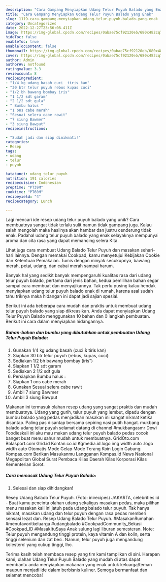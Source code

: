 ```yaml
---
description: "Cara Gampang Menyiapkan Udang Telur Puyuh Balado yang Enak"
title: "Cara Gampang Menyiapkan Udang Telur Puyuh Balado yang Enak"
slug: 1119-cara-gampang-menyiapkan-udang-telur-puyuh-balado-yang-enak
category: Uncategorized
date: 2022-12-27T23:56:08.411Z
image: https://img-global.cpcdn.com/recipes/0abae75cf92120eb/680x482cq70/udang-telur-puyuh-balado-foto-resep-utama.jpg
hideToc: false
enableToc: true
enableTocContent: false
thumbnail: https://img-global.cpcdn.com/recipes/0abae75cf92120eb/680x482cq70/udang-telur-puyuh-balado-foto-resep-utama.jpg
cover: https://img-global.cpcdn.com/recipes/0abae75cf92120eb/680x482cq70/udang-telur-puyuh-balado-foto-resep-utama.jpg
author: Admin
authorAv: notfound
ratingvalue: 3.3
reviewcount: 8
recipeingredient:
- "1/4 kg udang basah cuci  tiris kan"
- "30 btr telur puyuh rebus kupas cuci"
- "1/2 bh bawang bombay iris"
- "1 1/2 sdt garam"
- "2 1/2 sdt gula"
- " Bumbu halus "
- "1 ons cabe merah"
- "Sesuai selera cabe rawit"
- "7 siung Bawmer"
- "3 siung Bawput"
recipeinstructions:

- "Sudah jadi dan siap dinikmati!"
categories:
- Resep
tags:
- udang
- telur
- puyuh

katakunci: udang telur puyuh 
nutrition: 191 calories
recipecuisine: Indonesian
preptime: "PT39M"
cooktime: "PT60M"
recipeyield: "4"
recipecategory: Lunch

---
```





Lagi mencari ide resep udang telur puyuh balado yang unik? Cara membuatnya sangat tidak terlalu sulit namun tidak gampang juga. Kalau salah mengolah maka hasilnya akan hambar dan justru cenderung tidak enak. Padahal udang telur puyuh balado yang enak selayaknya mempunyai aroma dan cita rasa yang dapat memancing selera Kita.





Lihat juga cara membuat Udang Balado Telur Puyuh dan masakan sehari-hari lainnya. Dengan memakai Cookpad, kamu menyetujui Kebijakan Cookie dan Ketentuan Pemakaian. Tumis dengan minyak secukupnya, bawang merah, petai, udang, dan cabai merah sampai harum.

Banyak hal yang sedikit banyak mempengaruhi kualitas rasa dari udang telur puyuh balado, pertama dari jenis bahan, kedua pemilihan bahan segar sampai cara membuat dan menyajikannya. Tak perlu pusing kalau hendak menyiapkan udang telur puyuh balado enak di rumah, karena asal sudah tahu triknya maka hidangan ini dapat jadi sajian spesial.






Berikut ini ada beberapa cara mudah dan praktis untuk membuat udang telur puyuh balado yang siap dikreasikan. Anda dapat menyiapkan Udang Telur Puyuh Balado menggunakan 10 bahan dan 0 langkah pembuatan. Berikut ini cara dalam menyiapkan hidangannya.

<!--inarticleads1-->

##### Bahan-bahan dan bumbu yang dibutuhkan untuk pembuatan Udang Telur Puyuh Balado:

1. Gunakan 1/4 kg udang basah (cuci &amp; tiris kan)
1. Siapkan 30 btr telur puyuh (rebus, kupas, cuci)
1. Sediakan 1/2 bh bawang bombay (iris&#34;)
1. Siapkan 1 1/2 sdt garam
1. Sediakan 2 1/2 sdt gula
1. Persiapkan  Bumbu halus :
1. Siapkan 1 ons cabe merah
1. Gunakan Sesuai selera cabe rawit
1. Ambil 7 siung Bawmer
1. Ambil 3 siung Bawput


Makanan ini termasuk olahan resep udang yang sangat praktis dan mudah membuatnya. Udang yang gurih, telur puyuh yang lembut, dipadu dengan bumbu balado yang pedas menjadikan masakan ini sangat nikmat ketika disantap. Paling pas disantap bersama sepiring nasi putih hangat. mukbang balado udang telur puyuh selamat datang di channel #mukbangasmr Dewi Foodieskali ini aku mau makan udang telur puyuh balado pedas cocok banget buat menu sahur mudah untuk membuatnya. GridOto.com Bolasport.com Grid.id Kontan.co.id Kgmedia.id.logo img width auto .logo width auto Otomatis Mode Gelap Mode Terang Koin Login Gabung Kompas.com Berikan Masukanmu Langganan Kompas.id News Nasional Megapolitan Global Surat Pembaca Kilas Daerah Kilas Korporasi Kilas Kementerian Sorot. 

<!--inarticleads2-->

##### Cara memasak Udang Telur Puyuh Balado:


1. Selesai dan siap dihidangkan!

Resep Udang Balado Telur Puyuh. (Foto: inirecipes) JAKARTA, celebrities.id - Buat kamu pencinta olahan udang sekaligus masakan pedas, maka pilihan menu masakan kali ini jatuh pada udang balado telur puyuh. Tak hanya nikmat, masakan udang dan telur puyuh dengan rasa pedas memberi sensasi lezat dan. Resep Udang Balado Telur Puyuh. #MasakanRumahan #menufavoritkeluarga #udangbalado #CookpadCommunity_Bekasi #Cookpad_ID #MasakItuSaya Anak sulung lagi liburan semesteran. Note: Telur puyuh mengandung tinggi protein, kaya vitamin A dan kolin, serta tinggi selenium dan zat besi. Namun, telur puyuh juga mengandung kolesterol yang cukup tinggi, lho. 

Terima kasih telah membaca resep yang tim kami tampilkan di sini. Harapan kami, olahan Udang Telur Puyuh Balado yang mudah di atas dapat membantu anda menyiapkan makanan yang enak untuk keluarga/teman maupun menjadi ide dalam berbisnis kuliner. Semoga bermanfaat dan selamat mencoba!

